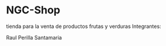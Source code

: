 # NGC-Shop
tienda para la venta de productos frutas y verduras
Integrantes:


Raul Perilla Santamaria
